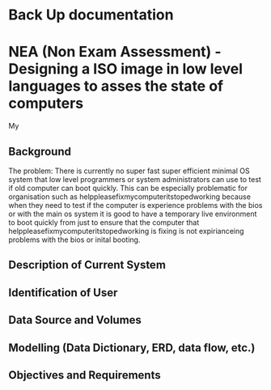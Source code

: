 
Back Up documentation
========================

# NEA (Non Exam Assessment) - Designing a ISO image in low level languages to asses the state of computers

My

## Background

The problem: There is currently no super fast super efficient minimal OS system that low level programmers or system administrators can use to test if old computer can boot quickly. This can be especially problematic for organisation such as helppleasefixmycomputeritstopedworking because when they need to test if the computer is experience problems with the bios or with the main os system it is good to have a temporary live environment to boot quickly from just to ensure that the computer that helppleasefixmycomputeritstopedworking is fixing is not expirianceing problems with the bios or inital booting.

## Description of Current System

## Identification of User

## Data Source and Volumes

## Modelling (Data Dictionary, ERD, data flow, etc.)

## Objectives and Requirements

